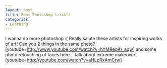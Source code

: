 ```yaml
---
layout: post
title: Some Photoshop tricks!
categories:
- Learning
---
```



I wanna do more photoshop :( Really salute these artists for inspiring works of art! Can you 2 things in the same photo? [youtube=http://www.youtube.com/watch?v=hYMRepK\_aqw] and some photo retouching of faces here... talk about extreme makeover! [youtube=http://youtube.com/watch?v=aHLpRxAmCrw]
